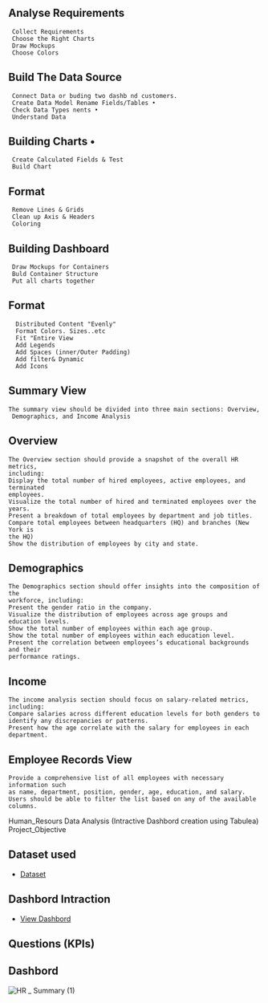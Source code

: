 ## Analyse Requirements
     Collect Requirements
     Choose the Right Charts 
     Draw Mockups 
     Choose Colors
## Build The Data Source
     Connect Data or buding two dashb nd customers.
     Create Data Model Rename Fields/Tables • 
     Check Data Types nents • 
     Understand Data 
## Building Charts •
     Create Calculated Fields & Test 
     Build Chart
## Format
     Remove Lines & Grids 
     Clean up Axis & Headers
     Coloring 
## Building Dashboard
     Draw Mockups for Containers 
     Buld Container Structure 
     Put all charts together
## Format
      Distributed Content "Evenly" 
      Format Colors. Sizes..etc 
      Fit "Entire View 
      Add Legends
      Add Spaces (inner/Outer Padding) 
      Add filter& Dynamic 
      Add Icons
## Summary View

    The summary view should be divided into three main sections: Overview, 
     Demographics, and Income Analysis

## Overview
    The Overview section should provide a snapshot of the overall HR metrics, 
    including:
    Display the total number of hired employees, active employees, and terminated 
    employees.
    Visualize the total number of hired and terminated employees over the years.
    Present a breakdown of total employees by department and job titles.
    Compare total employees between headquarters (HQ) and branches (New York is 
    the HQ)
    Show the distribution of employees by city and state.
## Demographics
    The Demographics section should offer insights into the composition of the 
    workforce, including:
    Present the gender ratio in the company.
    Visualize the distribution of employees across age groups and education levels.
    Show the total number of employees within each age group.
    Show the total number of employees within each education level.
    Present the correlation between employees’s educational backgrounds and their 
    performance ratings.
## Income
    The income analysis section should focus on salary-related metrics, including:
    Compare salaries across different education levels for both genders to 
    identify any discrepancies or patterns.
    Present how the age correlate with the salary for employees in each department.
## Employee Records View
    Provide a comprehensive list of all employees with necessary information such 
    as name, department, position, gender, age, education, and salary.
    Users should be able to filter the list based on any of the available columns.
Human_Resours Data Analysis (Intractive Dashbord creation using Tabulea)
Project_Objective 
## Dataset used 
- <a href= "https://github.com/Solanedd/HR/blob/main/HumanResources.csv">Dataset</a>
## Dashbord Intraction 
- <a href= "https://github.com/Solanedd/HR/blob/main/HR%20Dashboard2.twbx">View Dashbord</a>
## Questions (KPIs)
## Dashbord 
![HR _ Summary (1)](https://github.com/user-attachments/assets/77de04b2-9e33-49a2-8ec1-b53965204f97)



